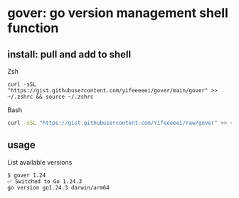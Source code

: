 # gover: go version management shell function

## install: pull and add to shell

Zsh

```shell
curl -sSL "https://gist.githubusercontent.com/yifeeeeei/gover/main/gover" >> ~/.zshrc && source ~/.zshrc
```

Bash

```bash
curl -sSL "https://gist.githubusercontent.com/Yifeeeeei/raw/gover" >> ~/.bashrc && source ~/.bashrc
```



## usage

List available versions

```shell
$ gover 1.24
✅ Switched to Go 1.24.3
go version go1.24.3 darwin/arm64
```

